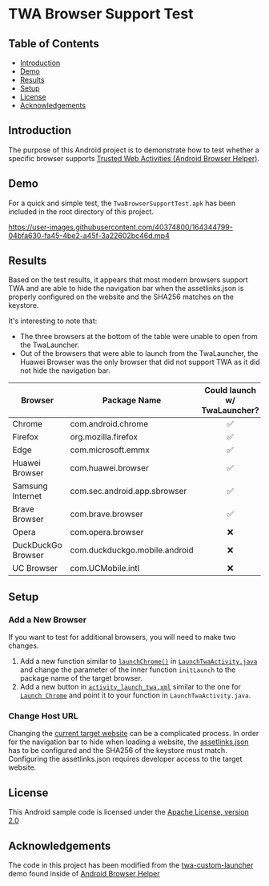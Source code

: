 ﻿# TWA Browser Support Test
## Table of Contents
- [Introduction](#introduction)
- [Demo](#demo)
- [Results](#results)
- [Setup](#setup)
- [License](#license)
- [Acknowledgements](#acknowledgements)

## Introduction
The purpose of this Android project is to demonstrate how to test whether a specific browser supports [Trusted Web Activities (Android Browser Helper)](https://github.com/GoogleChrome/android-browser-helper). 

## Demo
For a quick and simple test, the `TwaBrowserSupportTest.apk` has been included in the root directory of this project.

https://user-images.githubusercontent.com/40374800/164344799-04bfa630-fa45-4be2-a45f-3a22602bc46d.mp4

## Results
Based on the test results, it appears that most modern browsers support TWA and are able to hide the navigation bar when the assetlinks.json is properly configured on the website and the SHA256 matches on the keystore.

It's interesting to note that:
- The three browsers at the bottom of the table were unable to open from the TwaLauncher. 
- Out of the browsers that were able to launch from the TwaLauncher, the Huawei Browser was the only browser that did not support TWA as it did not hide the navigation bar.

| **Browser** | **Package Name** | **Could launch w/ TwaLauncher?** | **Twa Support** |
|--|--|:--:|:--:|
| Chrome | com.android.chrome | :white_check_mark: | :white_check_mark: |
| Firefox | org.mozilla.firefox | :white_check_mark: | :white_check_mark: |
| Edge | com.microsoft.emmx | :white_check_mark: | :white_check_mark: |
| Huawei Browser | com.huawei.browser | :white_check_mark: | :x: |
| Samsung Internet | com.sec.android.app.sbrowser | :white_check_mark: | :white_check_mark: |
| Brave Browser | com.brave.browser | :white_check_mark: | :white_check_mark: |
| Opera | com.opera.browser | :x: | :x: |
| DuckDuckGo Browser | com.duckduckgo.mobile.android | :x: | :x: |
| UC Browser | com.UCMobile.intl | :x: | :x: |

## Setup

### Add a New Browser
If you want to test for additional browsers, you will need to make two changes. 
1. Add a new function similar to [`launchChrome()`](https://github.com/bryantvu/TWA-Browser-Support-Test/blob/377a96f5d15ca453cc4deed923dad289aa219273/app/src/main/java/com/pictroom/android/LaunchTwaActivity.java#L155) in [`LaunchTwaActivity.java`](https://github.com/bryantvu/TWA-Browser-Support-Test/blob/master/app/src/main/java/com/pictroom/android/LaunchTwaActivity.java) and change the parameter of the inner function `initLaunch` to the package name of the target browser.
2. Add a new button in [`activity_launch_twa.xml`](https://github.com/bryantvu/TWA-Browser-Support-Test/blob/master/app/src/main/res/layout/activity_launch_twa.xml) similar to the one for [`Launch Chrome`](https://github.com/bryantvu/TWA-Browser-Support-Test/blob/377a96f5d15ca453cc4deed923dad289aa219273/app/src/main/res/layout/activity_launch_twa.xml#L60) and point it to your function in `LaunchTwaActivity.java`.

### Change Host URL
Changing the [current target website](https://pictroom.com) can be a complicated process. In order for the navigation bar to hide when loading a website, the [assetlinks.json](https://developers.google.com/digital-asset-links/v1/getting-started) has to be configured and the SHA256 of the keystore must match. Configuring the assetlinks.json requires developer access to the target website.

## License

This Android sample code is licensed under the  [Apache License, version 2.0](http://www.apache.org/licenses/LICENSE-2.0)

## Acknowledgements
The code in this project has been modified from the [twa-custom-launcher](https://github.com/GoogleChrome/android-browser-helper/tree/main/demos/twa-custom-launcher) demo found inside of [Android Browser Helper](https://github.com/GoogleChrome/android-browser-helper)
